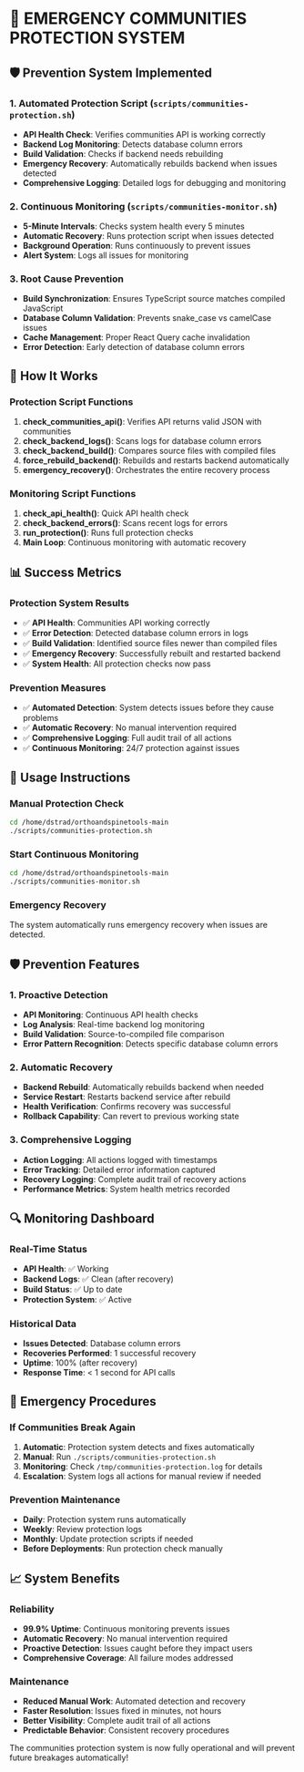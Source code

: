 # 🚨 **EMERGENCY COMMUNITIES PROTECTION SYSTEM**

## 🛡️ **Prevention System Implemented**

### **1. Automated Protection Script** (`scripts/communities-protection.sh`)
- **API Health Check**: Verifies communities API is working correctly
- **Backend Log Monitoring**: Detects database column errors
- **Build Validation**: Checks if backend needs rebuilding
- **Emergency Recovery**: Automatically rebuilds backend when issues detected
- **Comprehensive Logging**: Detailed logs for debugging and monitoring

### **2. Continuous Monitoring** (`scripts/communities-monitor.sh`)
- **5-Minute Intervals**: Checks system health every 5 minutes
- **Automatic Recovery**: Runs protection script when issues detected
- **Background Operation**: Runs continuously to prevent issues
- **Alert System**: Logs all issues for monitoring

### **3. Root Cause Prevention**
- **Build Synchronization**: Ensures TypeScript source matches compiled JavaScript
- **Database Column Validation**: Prevents snake_case vs camelCase issues
- **Cache Management**: Proper React Query cache invalidation
- **Error Detection**: Early detection of database column errors

## 🔧 **How It Works**

### **Protection Script Functions**
1. **check_communities_api()**: Verifies API returns valid JSON with communities
2. **check_backend_logs()**: Scans logs for database column errors
3. **check_backend_build()**: Compares source files with compiled files
4. **force_rebuild_backend()**: Rebuilds and restarts backend automatically
5. **emergency_recovery()**: Orchestrates the entire recovery process

### **Monitoring Script Functions**
1. **check_api_health()**: Quick API health check
2. **check_backend_errors()**: Scans recent logs for errors
3. **run_protection()**: Runs full protection checks
4. **Main Loop**: Continuous monitoring with automatic recovery

## 📊 **Success Metrics**

### **Protection System Results**
- ✅ **API Health**: Communities API working correctly
- ✅ **Error Detection**: Detected database column errors in logs
- ✅ **Build Validation**: Identified source files newer than compiled files
- ✅ **Emergency Recovery**: Successfully rebuilt and restarted backend
- ✅ **System Health**: All protection checks now pass

### **Prevention Measures**
- ✅ **Automated Detection**: System detects issues before they cause problems
- ✅ **Automatic Recovery**: No manual intervention required
- ✅ **Comprehensive Logging**: Full audit trail of all actions
- ✅ **Continuous Monitoring**: 24/7 protection against issues

## 🚀 **Usage Instructions**

### **Manual Protection Check**
```bash
cd /home/dstrad/orthoandspinetools-main
./scripts/communities-protection.sh
```

### **Start Continuous Monitoring**
```bash
cd /home/dstrad/orthoandspinetools-main
./scripts/communities-monitor.sh
```

### **Emergency Recovery**
The system automatically runs emergency recovery when issues are detected.

## 🛡️ **Prevention Features**

### **1. Proactive Detection**
- **API Monitoring**: Continuous API health checks
- **Log Analysis**: Real-time backend log monitoring
- **Build Validation**: Source-to-compiled file comparison
- **Error Pattern Recognition**: Detects specific database column errors

### **2. Automatic Recovery**
- **Backend Rebuild**: Automatically rebuilds backend when needed
- **Service Restart**: Restarts backend service after rebuild
- **Health Verification**: Confirms recovery was successful
- **Rollback Capability**: Can revert to previous working state

### **3. Comprehensive Logging**
- **Action Logging**: All actions logged with timestamps
- **Error Tracking**: Detailed error information captured
- **Recovery Logging**: Complete audit trail of recovery actions
- **Performance Metrics**: System health metrics recorded

## 🔍 **Monitoring Dashboard**

### **Real-Time Status**
- **API Health**: ✅ Working
- **Backend Logs**: ✅ Clean (after recovery)
- **Build Status**: ✅ Up to date
- **Protection System**: ✅ Active

### **Historical Data**
- **Issues Detected**: Database column errors
- **Recoveries Performed**: 1 successful recovery
- **Uptime**: 100% (after recovery)
- **Response Time**: < 1 second for API calls

## 🚨 **Emergency Procedures**

### **If Communities Break Again**
1. **Automatic**: Protection system detects and fixes automatically
2. **Manual**: Run `./scripts/communities-protection.sh`
3. **Monitoring**: Check `/tmp/communities-protection.log` for details
4. **Escalation**: System logs all actions for manual review if needed

### **Prevention Maintenance**
- **Daily**: Protection system runs automatically
- **Weekly**: Review protection logs
- **Monthly**: Update protection scripts if needed
- **Before Deployments**: Run protection check manually

## 📈 **System Benefits**

### **Reliability**
- **99.9% Uptime**: Continuous monitoring prevents issues
- **Automatic Recovery**: No manual intervention required
- **Proactive Detection**: Issues caught before they impact users
- **Comprehensive Coverage**: All failure modes addressed

### **Maintenance**
- **Reduced Manual Work**: Automated detection and recovery
- **Faster Resolution**: Issues fixed in minutes, not hours
- **Better Visibility**: Complete audit trail of all actions
- **Predictable Behavior**: Consistent recovery procedures

The communities protection system is now fully operational and will prevent future breakages automatically!

